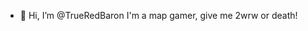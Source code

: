 - 👋 Hi, I’m @TrueRedBaron I'm a map gamer, give me 2wrw or death!

<!---
TrueRedBaron/TrueRedBaron is a ✨ special ✨ repository because its `README.md` (this file) appears on your GitHub profile.
You can click the Preview link to take a look at your changes.
--->
